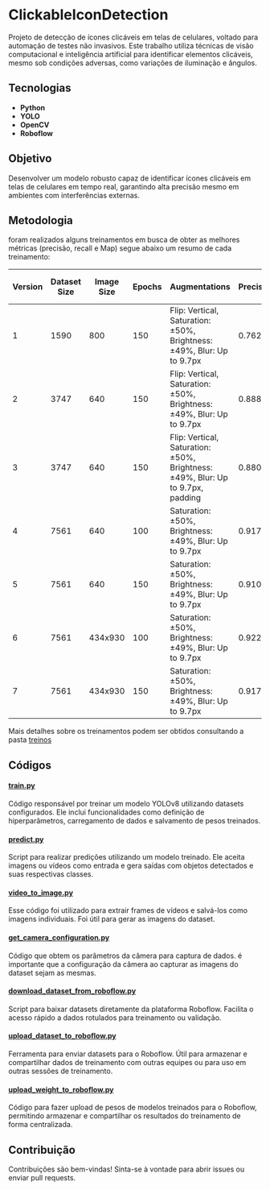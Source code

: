 # ClickableIconDetection  
Projeto de detecção de ícones clicáveis em telas de celulares, voltado para automação de testes não invasivos. Este trabalho utiliza técnicas de visão computacional e inteligência artificial para identificar elementos clicáveis, mesmo sob condições adversas, como variações de iluminação e ângulos.  

## Tecnologias  
- **Python**  
- **YOLO**  
- **OpenCV**
- **Roboflow**

## Objetivo  
Desenvolver um modelo robusto capaz de identificar ícones clicáveis em telas de celulares em tempo real, garantindo alta precisão mesmo em ambientes com interferências externas.  

## Metodologia
foram realizados alguns treinamentos em busca de obter as melhores métricas (precisão, recall e Map) segue abaixo um resumo de cada treinamento:

| **Version** | **Dataset Size** | **Image Size** | **Epochs** | **Augmentations** | **Precision** | **Recall** | **mAP-50** | **mAP-50-95** |
|-------------|-------------------|----------------|------------|--------------------|---------------|------------|-------------|----------------|
| 1           | 1590             | 800            | 150        | Flip: Vertical, Saturation: ±50%, Brightness: ±49%, Blur: Up to 9.7px | 0.762         | 0.871      | 0.839       | 0.517          |
| 2           | 3747             | 640            | 150        | Flip: Vertical, Saturation: ±50%, Brightness: ±49%, Blur: Up to 9.7px | 0.888         | 0.879      | 0.911       | 0.680          |
| 3           | 3747             | 640            | 150        | Flip: Vertical, Saturation: ±50%, Brightness: ±49%, Blur: Up to 9.7px, padding | 0.880         | 0.880      | 0.920       | 0.700          |
| 4           | 7561             | 640            | 100        | Saturation: ±50%, Brightness: ±49%, Blur: Up to 9.7px                  | 0.917         | 0.926      | 0.952       | 0.790          |
| 5           | 7561             | 640            | 150        | Saturation: ±50%, Brightness: ±49%, Blur: Up to 9.7px                  | 0.910         | 0.920      | 0.950       | 0.800          |
| 6           | 7561             | 434x930        | 100        | Saturation: ±50%, Brightness: ±49%, Blur: Up to 9.7px                  | 0.922         | 0.916      | 0.950       | 0.800          |
| 7           | 7561             | 434x930        | 150        | Saturation: ±50%, Brightness: ±49%, Blur: Up to 9.7px                  | 0.917         | 0.924      | 0.948       | 0.805          |

Mais detalhes sobre os treinamentos podem ser obtidos consultando a pasta [treinos](treinos)

## Códigos

#### [train.py](codigos/train.py)
Código responsável por treinar um modelo YOLOv8 utilizando datasets configurados. Ele inclui funcionalidades como definição de hiperparâmetros, carregamento de dados e salvamento de pesos treinados.

#### [predict.py](codigos/predict.py)
Script para realizar predições utilizando um modelo treinado. Ele aceita imagens ou vídeos como entrada e gera saídas com objetos detectados e suas respectivas classes.

#### [video_to_image.py](codigos/video_to_image.py)
Esse código foi utilizado para extrair frames de vídeos e salvá-los como imagens individuais. Foi útil para gerar as imagens do dataset.

#### [get_camera_configuration.py](get_camera_configuration/train.py)
Código que obtem os parâmetros da câmera para captura de dados. é importante que a configuração da câmera ao capturar as imagens do dataset sejam as mesmas. 

#### [download_dataset_from_roboflow.py](codigos/download_dataset_from_roboflow.py)
Script para baixar datasets diretamente da plataforma Roboflow. Facilita o acesso rápido a dados rotulados para treinamento ou validação.

#### [upload_dataset_to_roboflow.py](codigos/upload_dataset_to_roboflow.py)
Ferramenta para enviar datasets para o Roboflow. Útil para armazenar e compartilhar dados de treinamento com outras equipes ou para uso em outras sessões de treinamento.

#### [upload_weight_to_roboflow.py](codigos/upload_weight_to_roboflow.py)
Código para fazer upload de pesos de modelos treinados para o Roboflow, permitindo armazenar e compartilhar os resultados do treinamento de forma centralizada.





## Contribuição  
Contribuições são bem-vindas! Sinta-se à vontade para abrir issues ou enviar pull requests.  

